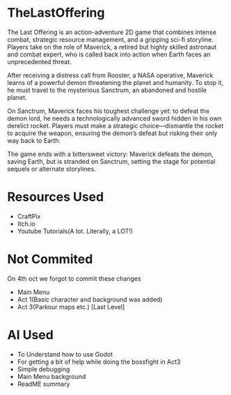 # TheLastOffering
The Last Offering is an action-adventure 2D game that combines intense combat, strategic resource management, and a gripping sci-fi storyline. Players take on the role of Maverick, a retired but highly skilled astronaut and combat expert, who is called back into action when Earth faces an unprecedented threat.

After receiving a distress call from Rooster, a NASA operative, Maverick learns of a powerful demon threatening the planet and humanity. To stop it, he must travel to the mysterious Sanctrum, an abandoned and hostile planet.

On Sanctrum, Maverick faces his toughest challenge yet: to defeat the demon lord, he needs a technologically advanced sword hidden in his own derelict rocket. Players must make a strategic choice—dismantle the rocket to acquire the weapon, ensuring the demon’s defeat but risking their only way back to Earth.

The game ends with a bittersweet victory: Maverick defeats the demon, saving Earth, but is stranded on Sanctrum, setting the stage for potential sequels or alternate storylines.

# Resources Used
* CraftPix
* Itch.io
* Youtube Tutorials(A lot. Literally, a LOT!)


# Not Commited
On 4th oct we forgot to commit these changes
* Main Menu
* Act 1(Basic character and background was added)
* Act 3(Parkour maps etc.) [Last Level]

# AI Used
* To Understand how to use Godot
* For getting a bit of help while doing the bossfight in Act3
* Simple debugging
* Main Menu background
* ReadME summary
